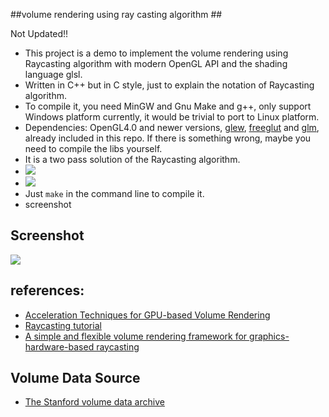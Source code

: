 
##volume rendering using ray casting algorithm ##

Not Updated!!

- This project is a demo to implement the volume rendering using Raycasting algorithm with modern OpenGL API and the shading language glsl.
- Written in C++ but in C style, just to explain the notation of Raycasting algorithm.
- To compile it, you need MinGW and Gnu Make and g++, only support Windows platform currently, it would be trivial to port to Linux platform.
- Dependencies: OpenGL4.0 and newer versions, [glew](http://glew.sourceforge.net/), [freeglut](http://freeglut.sourceforge.net/) and [glm](http://glm.g-truc.net/ ), already included in this repo. If there is something wrong, maybe you need to compile the libs yourself.
- It is a two pass solution of the Raycasting algorithm.
- ![](http://www.voreen.org//files/ray_raycasting_general.jpg)
- ![](images/ray_entry_exit.jpg)
- Just `make` in the command line to compile it.
- screenshot


## Screenshot
![](images/raycasting.png)
## references: ##
- [Acceleration Techniques for GPU-based Volume Rendering](http://cglab.snu.ac.kr/lectures/05-2/graphics/notes/papers/Acceleration%20Techniques%20for%20GPU.pdf)
- [Raycasting tutorial](http://www.voreen.org/129-Ray-Casting.html)
- [A simple and flexible volume rendering framework for graphics-hardware-based raycasting](http://dl.acm.org/citation.cfm?id=2386498)

## Volume Data Source ##
- [The Stanford volume data archive](http://www-graphics.stanford.edu/data/voldata/)